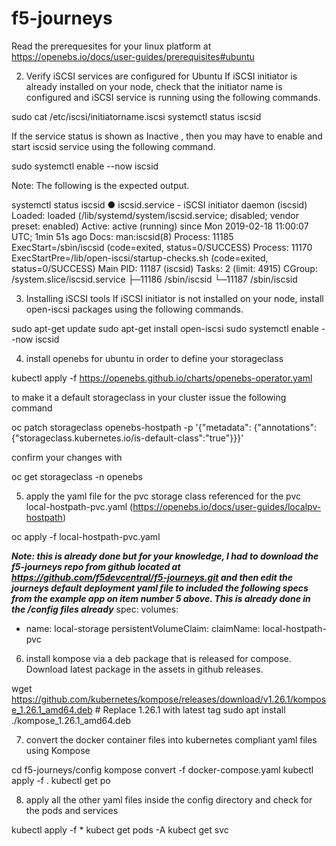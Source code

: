 # f5-journeys


Read the prerequesites for your linux platform at https://openebs.io/docs/user-guides/prerequisites#ubuntu

2) Verify iSCSI services are configured for Ubuntu
If iSCSI initiator is already installed on your node, check that the initiator name is configured and iSCSI service is running using the following commands.

sudo cat /etc/iscsi/initiatorname.iscsi
systemctl status iscsid 

If the service status is shown as Inactive , then you may have to enable and start iscsid service using the following command.

sudo systemctl enable --now iscsid

Note: The following is the expected output.

systemctl status iscsid
● iscsid.service - iSCSI initiator daemon (iscsid)
   Loaded: loaded (/lib/systemd/system/iscsid.service; disabled; vendor preset: enabled)
   Active: active (running) since Mon 2019-02-18 11:00:07 UTC; 1min 51s ago
     Docs: man:iscsid(8)
  Process: 11185 ExecStart=/sbin/iscsid (code=exited, status=0/SUCCESS)
  Process: 11170 ExecStartPre=/lib/open-iscsi/startup-checks.sh (code=exited, status=0/SUCCESS)
 Main PID: 11187 (iscsid)
    Tasks: 2 (limit: 4915)
   CGroup: /system.slice/iscsid.service
           ├─11186 /sbin/iscsid
           └─11187 /sbin/iscsid

3) Installing iSCSI tools 
If iSCSI initiator is not installed on your node, install open-iscsi packages using the following commands.

sudo apt-get update
sudo apt-get install open-iscsi
sudo systemctl enable --now iscsid

4) install openebs for ubuntu in order to define your storageclass

kubectl apply -f https://openebs.github.io/charts/openebs-operator.yaml

to make it a default storageclass in your cluster issue the following command

oc patch storageclass openebs-hostpath -p '{"metadata": {"annotations":{"storageclass.kubernetes.io/is-default-class":"true"}}}'

confirm your changes with

oc get storageclass -n openebs

5) apply the yaml file for the pvc storage class referenced for the pvc local-hostpath-pvc.yaml (https://openebs.io/docs/user-guides/localpv-hostpath)

oc apply -f local-hostpath-pvc.yaml

***Note: this is already done but for your knowledge, I had to download the f5-journeys repo from github located at https://github.com/f5devcentral/f5-journeys.git and then edit the journeys default deployment yaml file to included the following specs from the example app on item number 5 above. This is already done in the /config files already***
spec:
  volumes:
  - name: local-storage
    persistentVolumeClaim:
      claimName: local-hostpath-pvc

6) install kompose via a deb package  that is released for compose. Download latest package in the assets in github releases.

wget https://github.com/kubernetes/kompose/releases/download/v1.26.1/kompose_1.26.1_amd64.deb # Replace 1.26.1 with latest tag
sudo apt install ./kompose_1.26.1_amd64.deb

7) convert the docker container files into kubernetes compliant yaml files using Kompose

cd f5-journeys/config
kompose convert -f docker-compose.yaml
kubectl apply -f .
kubectl get po

8) apply all the other yaml files inside the config directory and check for the pods and services 

kubectl apply -f *
kubect get pods -A
kubect get svc 

